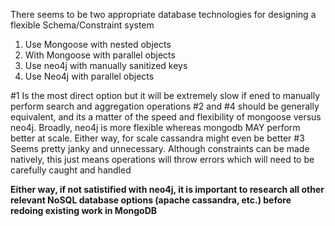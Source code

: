 There seems to be two appropriate database technologies for designing a flexible Schema/Constraint system

1. Use Mongoose with nested objects
2. With Mongoose with parallel objects
3. Use neo4j with manually sanitized keys
4. Use Neo4j with parallel objects

#1 Is the most direct option but it will be extremely slow if ened to manually perform search and aggregation operations 
#2 and #4 should be generally equivalent, and its a matter of the speed and flexibility of mongoose versus neo4j. Broadly, neo4j is more flexible whereas mongodb MAY perform better at scale. Either way, for scale cassandra might even be better
#3 Seems pretty janky and unnecessary. Although constraints can be made natively, this just means operations will throw errors which will need to be carefully caught and handled

**Either way, if not satistified with neo4j, it is important to research all other relevant NoSQL database options (apache cassandra, etc.) before redoing existing work in MongoDB**

